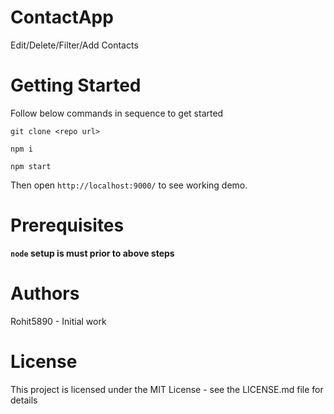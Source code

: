 # ContactApp
Edit/Delete/Filter/Add Contacts

# Getting Started
Follow below commands in sequence to get started
```
git clone <repo url>

npm i 

npm start

```
Then open `http://localhost:9000/` to see working demo.

# Prerequisites
 **`node` setup is must prior to above steps**


# Authors
Rohit5890 - Initial work

# License
This project is licensed under the MIT License - see the LICENSE.md file for details
